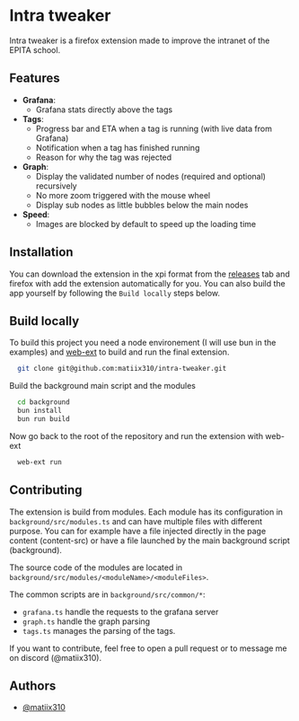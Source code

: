 
# Intra tweaker

Intra tweaker is a firefox extension made to improve the intranet of the EPITA school.
## Features

- **Grafana**:
    - Grafana stats directly above the tags
- **Tags**:
    - Progress bar and ETA when a tag is running (with live data from Grafana)
    - Notification when a tag has finished running
    - Reason for why the tag was rejected
- **Graph**:
    - Display the validated number of nodes (required and optional) recursively
    - No more zoom triggered with the mouse wheel
    - Display sub nodes as little bubbles below the main nodes
- **Speed**:
    - Images are blocked by default to speed up the loading time
## Installation

You can download the extension in the xpi format from the [releases](https://github.com/matiix310/intra-tweaker/releases/) tab and firefox with add the extension automatically for you. You can also build the app yourself by following the `Build locally` steps below.
## Build locally

To build this project you need a node environement (I will use bun in the examples) and [web-ext](https://github.com/mozilla/web-ext) to build and run the final extension.

```bash
  git clone git@github.com:matiix310/intra-tweaker.git
```

Build the background main script and the modules

```bash
  cd background
  bun install
  bun run build
```

Now go back to the root of the repository and run the extension with web-ext

```bash
  web-ext run
```
## Contributing

The extension is build from modules. Each module has its configuration in `background/src/modules.ts` and can have multiple files with different purpose. 
You can for example have a file injected directly in the page content (content-src) or have a file launched by the main background script (background).

The source code of the modules are located in `background/src/modules/<moduleName>/<moduleFiles>`.

The common scripts are in `background/src/common/*`:
- `grafana.ts` handle the requests to the grafana server
- `graph.ts` handle the graph parsing
- `tags.ts` manages the parsing of the tags.

If you want to contribute, feel free to open a pull request or to message me on discord (@matiix310).
## Authors

- [@matiix310](https://matiix310.dev)

